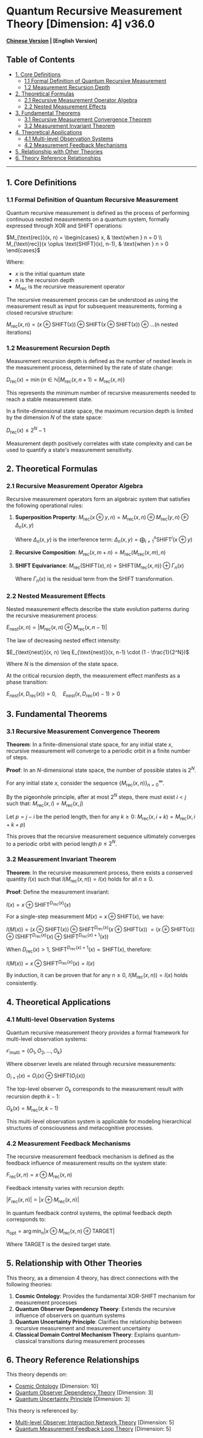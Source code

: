 # Quantum Recursive Measurement Theory [Dimension: 4] v36.0

**[Chinese Version](formal_theory_quantum_recursive_measurement.md) | [English Version]**

## Table of Contents

- [1. Core Definitions](#1-core-definitions)
  - [1.1 Formal Definition of Quantum Recursive Measurement](#11-formal-definition-of-quantum-recursive-measurement)
  - [1.2 Measurement Recursion Depth](#12-measurement-recursion-depth)
- [2. Theoretical Formulas](#2-theoretical-formulas)
  - [2.1 Recursive Measurement Operator Algebra](#21-recursive-measurement-operator-algebra)
  - [2.2 Nested Measurement Effects](#22-nested-measurement-effects)
- [3. Fundamental Theorems](#3-fundamental-theorems)
  - [3.1 Recursive Measurement Convergence Theorem](#31-recursive-measurement-convergence-theorem)
  - [3.2 Measurement Invariant Theorem](#32-measurement-invariant-theorem)
- [4. Theoretical Applications](#4-theoretical-applications)
  - [4.1 Multi-level Observation Systems](#41-multi-level-observation-systems)
  - [4.2 Measurement Feedback Mechanisms](#42-measurement-feedback-mechanisms)
- [5. Relationship with Other Theories](#5-relationship-with-other-theories)
- [6. Theory Reference Relationships](#6-theory-reference-relationships)

---

## 1. Core Definitions

### 1.1 Formal Definition of Quantum Recursive Measurement

Quantum recursive measurement is defined as the process of performing continuous nested measurements on a quantum system, formally expressed through XOR and SHIFT operations:

$`M_{\text{rec}}(x, n) = \begin{cases}
  x, & \text{when } n = 0 \\
  M_{\text{rec}}(x \oplus \text{SHIFT}(x), n-1), & \text{when } n > 0
\end{cases}`$

Where:
- $`x`$ is the initial quantum state
- $`n`$ is the recursion depth
- $`M_{\text{rec}}`$ is the recursive measurement operator

The recursive measurement process can be understood as using the measurement result as input for subsequent measurements, forming a closed recursive structure:

$`M_{\text{rec}}(x, n) = (x \oplus \text{SHIFT}(x)) \oplus \text{SHIFT}(x \oplus \text{SHIFT}(x)) \oplus ... \text{(n nested iterations)}`$

### 1.2 Measurement Recursion Depth

Measurement recursion depth is defined as the number of nested levels in the measurement process, determined by the rate of state change:

$`D_{\text{rec}}(x) = \min\{n \in \mathbb{N} | M_{\text{rec}}(x, n+1) = M_{\text{rec}}(x, n)\}`$

This represents the minimum number of recursive measurements needed to reach a stable measurement state.

In a finite-dimensional state space, the maximum recursion depth is limited by the dimension $`N`$ of the state space:

$`D_{\text{rec}}(x) \leq 2^N - 1`$

Measurement depth positively correlates with state complexity and can be used to quantify a state's measurement sensitivity.

## 2. Theoretical Formulas

### 2.1 Recursive Measurement Operator Algebra

Recursive measurement operators form an algebraic system that satisfies the following operational rules:

1. **Superposition Property**: $`M_{\text{rec}}(x \oplus y, n) = M_{\text{rec}}(x, n) \oplus M_{\text{rec}}(y, n) \oplus \Delta_n(x, y)`$

   Where $`\Delta_n(x, y)`$ is the interference term:
   $`\Delta_n(x, y) = \bigoplus_{i=1}^n \text{SHIFT}^i(x \oplus y)`$

2. **Recursive Composition**: $`M_{\text{rec}}(x, m+n) = M_{\text{rec}}(M_{\text{rec}}(x, m), n)`$

3. **SHIFT Equivariance**: $`M_{\text{rec}}(\text{SHIFT}(x), n) = \text{SHIFT}(M_{\text{rec}}(x, n)) \oplus \Gamma_n(x)`$

   Where $`\Gamma_n(x)`$ is the residual term from the SHIFT transformation.

### 2.2 Nested Measurement Effects

Nested measurement effects describe the state evolution patterns during the recursive measurement process:

$`E_{\text{nest}}(x, n) = |M_{\text{rec}}(x, n) \oplus M_{\text{rec}}(x, n-1)|`$

The law of decreasing nested effect intensity:

$`E_{\text{nest}}(x, n) \leq E_{\text{nest}}(x, n-1) \cdot (1 - \frac{1}{2^N})`$

Where $`N`$ is the dimension of the state space.

At the critical recursion depth, the measurement effect manifests as a phase transition:

$`E_{\text{nest}}(x, D_{\text{rec}}(x)) = 0,\quad E_{\text{nest}}(x, D_{\text{rec}}(x)-1) > 0`$

## 3. Fundamental Theorems

### 3.1 Recursive Measurement Convergence Theorem

**Theorem**: In a finite-dimensional state space, for any initial state $`x`$, recursive measurement will converge to a periodic orbit in a finite number of steps.

**Proof**:
In an $`N`$-dimensional state space, the number of possible states is $`2^N`$.

For any initial state $`x`$, consider the sequence $`\{M_{\text{rec}}(x, n)\}_{n=0}^{\infty}`$.

By the pigeonhole principle, after at most $`2^N`$ steps, there must exist $`i < j`$ such that:
$`M_{\text{rec}}(x, i) = M_{\text{rec}}(x, j)`$

Let $`p = j - i`$ be the period length, then for any $`k \geq 0`$:
$`M_{\text{rec}}(x, i+k) = M_{\text{rec}}(x, i+k+p)`$

This proves that the recursive measurement sequence ultimately converges to a periodic orbit with period length $`p \leq 2^N`$.

### 3.2 Measurement Invariant Theorem

**Theorem**: In the recursive measurement process, there exists a conserved quantity $`I(x)`$ such that $`I(M_{\text{rec}}(x, n)) = I(x)`$ holds for all $`n \geq 0`$.

**Proof**:
Define the measurement invariant:

$`I(x) = x \oplus \text{SHIFT}^{D_{\text{rec}}(x)}(x)`$

For a single-step measurement $`M(x) = x \oplus \text{SHIFT}(x)`$, we have:

$`I(M(x)) = (x \oplus \text{SHIFT}(x)) \oplus \text{SHIFT}^{D_{\text{rec}}(x)}(x \oplus \text{SHIFT}(x))`$
$`= (x \oplus \text{SHIFT}(x)) \oplus (\text{SHIFT}^{D_{\text{rec}}(x)}(x) \oplus \text{SHIFT}^{D_{\text{rec}}(x)+1}(x))`$

When $`D_{\text{rec}}(x) > 1`$, $`\text{SHIFT}^{D_{\text{rec}}(x)+1}(x) = \text{SHIFT}(x)`$, therefore:

$`I(M(x)) = x \oplus \text{SHIFT}^{D_{\text{rec}}(x)}(x) = I(x)`$

By induction, it can be proven that for any $`n \geq 0`$, $`I(M_{\text{rec}}(x, n)) = I(x)`$ holds consistently.

## 4. Theoretical Applications

### 4.1 Multi-level Observation Systems

Quantum recursive measurement theory provides a formal framework for multi-level observation systems:

$`\mathcal{O}_{\text{multi}} = \{O_1, O_2, ..., O_k\}`$

Where observer levels are related through recursive measurements:

$`O_{i+1}(x) = O_i(x) \oplus \text{SHIFT}(O_i(x))`$

The top-level observer $`O_k`$ corresponds to the measurement result with recursion depth $`k-1`$:

$`O_k(x) = M_{\text{rec}}(x, k-1)`$

This multi-level observation system is applicable for modeling hierarchical structures of consciousness and metacognitive processes.

### 4.2 Measurement Feedback Mechanisms

The recursive measurement feedback mechanism is defined as the feedback influence of measurement results on the system state:

$`F_{\text{rec}}(x, n) = x \oplus M_{\text{rec}}(x, n)`$

Feedback intensity varies with recursion depth:

$`|F_{\text{rec}}(x, n)| = |x \oplus M_{\text{rec}}(x, n)|`$

In quantum feedback control systems, the optimal feedback depth corresponds to:

$`n_{\text{opt}} = \arg\min_{n} |x \oplus M_{\text{rec}}(x, n) \oplus \text{TARGET}|`$

Where $`\text{TARGET}`$ is the desired target state.

## 5. Relationship with Other Theories

This theory, as a dimension 4 theory, has direct connections with the following theories:

1. **Cosmic Ontology**: Provides the fundamental XOR-SHIFT mechanism for measurement processes
2. **Quantum Observer Dependency Theory**: Extends the recursive influence of observers on quantum systems
3. **Quantum Uncertainty Principle**: Clarifies the relationship between recursive measurement and measurement uncertainty
4. **Classical Domain Control Mechanism Theory**: Explains quantum-classical transitions during measurement processes

## 6. Theory Reference Relationships

This theory depends on:
- [Cosmic Ontology](formal_theory_cosmic_ontology.md) [Dimension: 10]
- [Quantum Observer Dependency Theory](formal_theory_quantum_observer_dependency.md) [Dimension: 3]
- [Quantum Uncertainty Principle](formal_theory_quantum_uncertainty_principle.md) [Dimension: 3]

This theory is referenced by:
- [Multi-level Observer Interaction Network Theory](formal_theory_multi_level_observer_interaction_network.md) [Dimension: 5]
- [Quantum Measurement Feedback Loop Theory](formal_theory_quantum_measurement_feedback_loop.md) [Dimension: 5] 